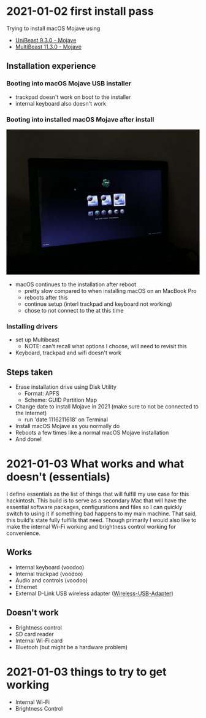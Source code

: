 # 2021-01-02 first install pass

Trying to install macOS Mojave using 
- [UniBeast 9.3.0 - Mojave](https://www.tonymacx86.com/resources/unibeast-9-3-0-mojave.449/)
- [MultiBeast 11.3.0 - Mojave](https://www.tonymacx86.com/resources/multibeast-11-3-0-mojave.430/)

## Installation experience
### Booting into macOS Mojave USB installer
- trackpad doesn't work on boot to the installer
- internal keyboard also doesn't work

### Booting into installed macOS Mojave after install
![](images/clover-bootloader-after-install.jpg)

- macOS continues to the installation after reboot
  - pretty slow compared to when installing macOS on an MacBook Pro
  - reboots after this
  - continue setup (interl trackpad and keyboard not working)
  -  chose to not connect to the at this time
### Installing drivers
-  set up Multibeast
   -  NOTE: can't recall what options I choose, will need to revisit this
- Keyboard, trackpad and wifi doesn't work


## Steps taken
- Erase installation drive using Disk Utility
  - Format: APFS
  - Scheme: GUID Partition Map
- Change date to install Mojave in 2021 (make sure to not be connected to the Internet)
  - run 'date 1116211618' on Terminal
- Install macOS Mojave as you normally do
- Reboots a few times like a normal macOS Mojave installation
- And done!

# 2021-01-03 What works and what doesn't (essentials)

I define essentials as the list of things that will fulfill my use case for this hackintosh. This build is to serve as a secondary Mac that will have the essential software packages, configurations and files so I can quickly switch to using it if something bad happens to my main machine. That said, this build's state fully fulfills that need. Though primarily I would also like to make the internal Wi-Fi working and brightness control working for convenience. 

## Works
- Internal keyboard (voodoo)
- Internal trackpad (voodoo)
- Audio and controls (voodoo)
- Ethernet
- External D-Link USB wireless adapter ([Wireless-USB-Adapter](https://github.com/chris1111/Wireless-USB-Adapter))

## Doesn't work
- Brightness control
- SD card reader
- Internal Wi-Fi card
- Bluetooh (but might be a hardware problem)

# 2021-01-03 things to try to get working
- Internal Wi-Fi
- Brightness Control